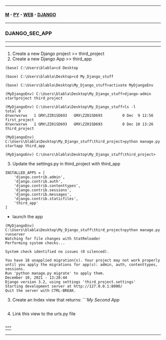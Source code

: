 
---

#### [M](https://github.com/ttltrk/TTT/blob/master/menu.md) - [PY](https://github.com/ttltrk/TTT/blob/master/PY/PY.md) - [WEB](https://github.com/ttltrk/TTT/blob/master/PY/WEB/WEB.md) - [DJANGO](https://github.com/ttltrk/TTT/blob/master/PY/WEB/DJANGO/DJANGO.md)

---

### DJANGO_SEC_APP

---

---

1. Create a new Django project >> third_project
2. Create a new Django App >> third_app

```
(base) C:\Users\blabla>cd Desktop

(base) C:\Users\blabla\Desktop>cd My_Django_stuff

(base) C:\Users\blabla\Desktop\My_Django_stuff>activate MyDjangoEnv

(MyDjangoEnv) C:\Users\blabla\Desktop\My_Django_stuff>django-admin startproject third_project

(MyDjangoEnv) C:\Users\blabla\Desktop\My_Django_stuff>ls -l
total 0
drwxrwxrwx   1 GMX\ZZ01SD693   GMX\ZZ01SD693         0 Dec  9 12:56 first_project
drwxrwxrwx   1 GMX\ZZ01SD693   GMX\ZZ01SD693         0 Dec 10 13:26 third_project

(MyDjangoEnv) C:\Users\blabla\Desktop\My_Django_stuff\third_project>python manage.py startapp third_app

(MyDjangoEnv) C:\Users\blabla\Desktop\My_Django_stuff\third_project>
```

3. Update the settings.py in third_project with third_app

```
INSTALLED_APPS = [
    'django.contrib.admin',
    'django.contrib.auth',
    'django.contrib.contenttypes',
    'django.contrib.sessions',
    'django.contrib.messages',
    'django.contrib.staticfiles',
    'third_app'
]
```

- launch the app

```
(MyDjangoEnv) C:\Users\blabla\Desktop\My_Django_stuff\third_project>python manage.py runserver
Watching for file changes with StatReloader
Performing system checks...

System check identified no issues (0 silenced).

You have 18 unapplied migration(s). Your project may not work properly until you apply the migrations for app(s): admin, auth, contenttypes, sessions.
Run 'python manage.py migrate' to apply them.
December 10, 2021 - 13:28:44
Django version 3.2, using settings 'third_project.settings'
Starting development server at http://127.0.0.1:8000/
Quit the server with CTRL-BREAK.
```

3. Create an Index view that returns: ```<em>My Second App</em>

```

```

4. Link this view to the urls.py file

```

```

[^^^](#DJANGO_SEC_APP)

---
